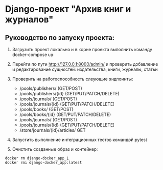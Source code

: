 # Django-проект "Архив книг и журналов"

## Руководство по запуску проекта:

1. Загрузить проект локально и в корне проекта выполнить команду docker-compose up

2. Перейти по пути http://127.0.0.1:8000/admin/ и проверить добавление и редактирование сущностей: издательства, книги, журналы, статьи

3. Проверить на работоспособность слеующие эндпоинты:
    - /pools/publishers/ (GET/POST)
    - /pools/publishers/{id} (GET/PUT/PATCH/DELETE)
    - /pools/journals/ (GET/POST)
    - /pools/journals/{id} (GET/PUT/PATCH/DELETE)
    - /pools/books/ (GET/POST)
    - /pools/books/{id} (GET/PUT/PATCH/DELETE)
    - /pools/journals/ (GET/POST)
    - /pools/journals/{id} (GET/PUT/PATCH/DELETE)
    - /store/journals/{id}/articles/ GET

4. Запустить выполнение интеграционных тестов командой pytest

5. Очистить созданные образ и контейнер:
```shell
docker rm django-docker_app_1
docker rmi django-docker_app:latest
```

